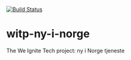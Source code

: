 [![Build Status](https://travis-ci.com/WeIgniteTech/witp-ny-i-norge.svg?branch=master)](https://travis-ci.com/WeIgniteTech/witp-ny-i-norge.svg?branch=master)

# witp-ny-i-norge
The We Ignite Tech project: ny i Norge tjeneste
